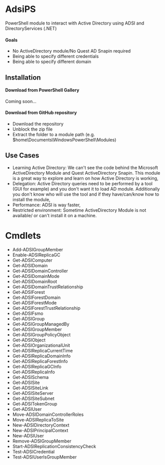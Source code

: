 # AdsiPS

PowerShell module to interact with Active Directory using ADSI and DirectoryServices (.NET)

#### Goals
 * No ActiveDirectory module/No Quest AD Snapin required
 * Being able to specify different credentials
 * Being able to specify different domain
 
## Installation
#### Download from PowerShell Gallery
Coming soon...
#### Download from GitHub repository

* Download the repository
* Unblock the zip file
* Extract the folder to a module path (e.g. $home\Documents\WindowsPowerShell\Modules)

 
## Use Cases

* Learning Active Directory: We can't see the code behind the Microsoft ActiveDirectory Module and Quest ActiveDirectory Snapin. This module is a great way to explore and learn on how Active Directory is working,
* Delegation: Active Directory queries need to be performed by a tool (GUI for example) and you don't want it to load AD module. Additionally you don't know who will use the tool and if they have/can/know how to install the module,
* Performance:  ADSI is way faster,
* Restricted environment: Sometime ActiveDirectory Module is not available/ or can't install it on a machine.


# Cmdlets
* Add-ADSIGroupMember
* Enable-ADSIReplicaGC
* Get-ADSIComputer
* Get-ADSIDomain
* Get-ADSIDomainController
* Get-ADSIDomainMode
* Get-ADSIDomainRoot
* Get-ADSIDomainTrustRelationship
* Get-ADSIForest
* Get-ADSIForestDomain
* Get-ADSIForestMode
* Get-ADSIForestTrustRelationship
* Get-ADSIFsmo
* Get-ADSIGroup
* Get-ADSIGroupManagedBy
* Get-ADSIGroupMember
* Get-ADSIGroupPolicyObject
* Get-ADSIObject
* Get-ADSIOrganizationalUnit
* Get-ADSIReplicaCurrentTime
* Get-ADSIReplicaDomainInfo
* Get-ADSIReplicaForestInfo
* Get-ADSIReplicaGCInfo
* Get-ADSIReplicaInfo
* Get-ADSISchema
* Get-ADSISite
* Get-ADSISiteLink
* Get-ADSISiteServer
* Get-ADSISiteSubnet
* Get-ADSITokenGroup
* Get-ADSIUser
* Move-ADSIDomainControllerRoles
* Move-ADSIReplicaToSite
* New-ADSIDirectoryContext
* New-ADSIPrincipalContext
* New-ADSIUser
* Remove-ADSIGroupMember
* Start-ADSIReplicationConsistencyCheck
* Test-ADSICredential
* Test-ADSIUserIsGroupMember
